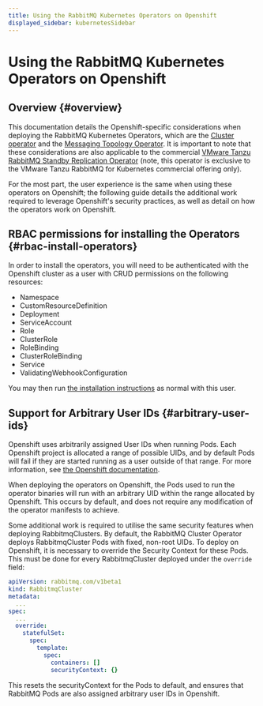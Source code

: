 ```yaml
---
title: Using the RabbitMQ Kubernetes Operators on Openshift
displayed_sidebar: kubernetesSidebar
---
```

# Using the RabbitMQ Kubernetes Operators on Openshift

## Overview {#overview}
This documentation details the Openshift-specific considerations when deploying the RabbitMQ Kubernetes Operators, which are the [Cluster operator](./using-operator) and the [Messaging Topology Operator](./using-topology-operator). It is important to note that these considerations are also applicable to the commercial [VMware Tanzu RabbitMQ Standby Replication Operator](https://docs.vmware.com/en/VMware-Tanzu-RabbitMQ-for-Kubernetes/3.13/tanzu-rabbitmq-kubernetes/standby-replication.html#requirements-warm-standby-replication) (note, this operator is exclusive to the VMware Tanzu RabbitMQ for Kubernetes commercial offering only).

For the most part, the user experience is the same when
using these operators on Openshift; the following guide details the additional work required to leverage Openshift's
security practices, as well as detail on how the operators work on Openshift.

## RBAC permissions for installing the Operators {#rbac-install-operators}

In order to install the operators, you will need to be authenticated with the Openshift cluster as a user with CRUD permissions on
the following resources:

* Namespace
* CustomResourceDefinition
* Deployment
* ServiceAccount
* Role
* ClusterRole
* RoleBinding
* ClusterRoleBinding
* Service
* ValidatingWebhookConfiguration

You may then run [the installation instructions](./install-operator) as normal with this user.

## Support for Arbitrary User IDs {#arbitrary-user-ids}

Openshift uses arbitrarily assigned User IDs when running Pods. Each Openshift project is allocated a range of possible UIDs,
and by default Pods will fail if they are started running as a user outside of that range. For more information, see
[the Openshift documentation](https://docs.openshift.com/container-platform/4.8/openshift_images/create-images.html#use-uid_create-images).

When deploying the operators on Openshift, the Pods used to run the operator binaries will run with an arbitrary UID within the range
allocated by Openshift. This occurs by default, and does not require any modification of the operator manifests to achieve.

Some additional work is required to utilise the same security features when deploying RabbitmqClusters.
By default, the RabbitMQ Cluster Operator deploys RabbitmqCluster Pods with fixed, non-root UIDs. To deploy
on Openshift, it is necessary to override the Security Context for these Pods. This must be done
for every RabbitmqCluster deployed under the `override` field:

```yaml
apiVersion: rabbitmq.com/v1beta1
kind: RabbitmqCluster
metadata:
  ...
spec:
  ...
  override:
    statefulSet:
      spec:
        template:
          spec:
            containers: []
            securityContext: {}
```

This resets the securityContext for the Pods to default, and ensures that RabbitMQ Pods are also assigned arbitrary user IDs in Openshift.
